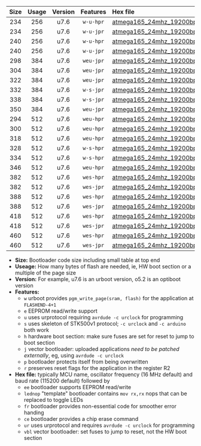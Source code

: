 |Size|Usage|Version|Features|Hex file|
|:-:|:-:|:-:|:-:|:--|
|234|256|u7.6|`w-u-hpr`|[atmega165_24mhz_19200bps_ur.hex](https://raw.githubusercontent.com/stefanrueger/urboot/main/atmega165_24mhz_19200bps_ur.hex)|
|234|256|u7.6|`w-u-jpr`|[atmega165_24mhz_19200bps_ur_vbl.hex](https://raw.githubusercontent.com/stefanrueger/urboot/main/atmega165_24mhz_19200bps_ur_vbl.hex)|
|240|256|u7.6|`w-u-hpr`|[atmega165_24mhz_19200bps_lednop_ur.hex](https://raw.githubusercontent.com/stefanrueger/urboot/main/atmega165_24mhz_19200bps_lednop_ur.hex)|
|240|256|u7.6|`w-u-jpr`|[atmega165_24mhz_19200bps_lednop_ur_vbl.hex](https://raw.githubusercontent.com/stefanrueger/urboot/main/atmega165_24mhz_19200bps_lednop_ur_vbl.hex)|
|298|384|u7.6|`weu-jpr`|[atmega165_24mhz_19200bps_ee_ur_vbl.hex](https://raw.githubusercontent.com/stefanrueger/urboot/main/atmega165_24mhz_19200bps_ee_ur_vbl.hex)|
|304|384|u7.6|`weu-jpr`|[atmega165_24mhz_19200bps_ee_lednop_ur_vbl.hex](https://raw.githubusercontent.com/stefanrueger/urboot/main/atmega165_24mhz_19200bps_ee_lednop_ur_vbl.hex)|
|322|384|u7.6|`weu-jpr`|[atmega165_24mhz_19200bps_ee_lednop_fr_ur_vbl.hex](https://raw.githubusercontent.com/stefanrueger/urboot/main/atmega165_24mhz_19200bps_ee_lednop_fr_ur_vbl.hex)|
|332|384|u7.6|`w-s-jpr`|[atmega165_24mhz_19200bps_vbl.hex](https://raw.githubusercontent.com/stefanrueger/urboot/main/atmega165_24mhz_19200bps_vbl.hex)|
|338|384|u7.6|`w-s-jpr`|[atmega165_24mhz_19200bps_lednop_vbl.hex](https://raw.githubusercontent.com/stefanrueger/urboot/main/atmega165_24mhz_19200bps_lednop_vbl.hex)|
|350|384|u7.6|`weu-jpr`|[atmega165_24mhz_19200bps_ee_lednop_fr_ce_ur_vbl.hex](https://raw.githubusercontent.com/stefanrueger/urboot/main/atmega165_24mhz_19200bps_ee_lednop_fr_ce_ur_vbl.hex)|
|294|512|u7.6|`weu-hpr`|[atmega165_24mhz_19200bps_ee_ur.hex](https://raw.githubusercontent.com/stefanrueger/urboot/main/atmega165_24mhz_19200bps_ee_ur.hex)|
|300|512|u7.6|`weu-hpr`|[atmega165_24mhz_19200bps_ee_lednop_ur.hex](https://raw.githubusercontent.com/stefanrueger/urboot/main/atmega165_24mhz_19200bps_ee_lednop_ur.hex)|
|318|512|u7.6|`weu-hpr`|[atmega165_24mhz_19200bps_ee_lednop_fr_ur.hex](https://raw.githubusercontent.com/stefanrueger/urboot/main/atmega165_24mhz_19200bps_ee_lednop_fr_ur.hex)|
|328|512|u7.6|`w-s-hpr`|[atmega165_24mhz_19200bps.hex](https://raw.githubusercontent.com/stefanrueger/urboot/main/atmega165_24mhz_19200bps.hex)|
|334|512|u7.6|`w-s-hpr`|[atmega165_24mhz_19200bps_lednop.hex](https://raw.githubusercontent.com/stefanrueger/urboot/main/atmega165_24mhz_19200bps_lednop.hex)|
|346|512|u7.6|`weu-hpr`|[atmega165_24mhz_19200bps_ee_lednop_fr_ce_ur.hex](https://raw.githubusercontent.com/stefanrueger/urboot/main/atmega165_24mhz_19200bps_ee_lednop_fr_ce_ur.hex)|
|382|512|u7.6|`wes-hpr`|[atmega165_24mhz_19200bps_ee.hex](https://raw.githubusercontent.com/stefanrueger/urboot/main/atmega165_24mhz_19200bps_ee.hex)|
|382|512|u7.6|`wes-jpr`|[atmega165_24mhz_19200bps_ee_vbl.hex](https://raw.githubusercontent.com/stefanrueger/urboot/main/atmega165_24mhz_19200bps_ee_vbl.hex)|
|388|512|u7.6|`wes-hpr`|[atmega165_24mhz_19200bps_ee_lednop.hex](https://raw.githubusercontent.com/stefanrueger/urboot/main/atmega165_24mhz_19200bps_ee_lednop.hex)|
|388|512|u7.6|`wes-jpr`|[atmega165_24mhz_19200bps_ee_lednop_vbl.hex](https://raw.githubusercontent.com/stefanrueger/urboot/main/atmega165_24mhz_19200bps_ee_lednop_vbl.hex)|
|418|512|u7.6|`wes-hpr`|[atmega165_24mhz_19200bps_ee_lednop_fr.hex](https://raw.githubusercontent.com/stefanrueger/urboot/main/atmega165_24mhz_19200bps_ee_lednop_fr.hex)|
|418|512|u7.6|`wes-jpr`|[atmega165_24mhz_19200bps_ee_lednop_fr_vbl.hex](https://raw.githubusercontent.com/stefanrueger/urboot/main/atmega165_24mhz_19200bps_ee_lednop_fr_vbl.hex)|
|460|512|u7.6|`wes-hpr`|[atmega165_24mhz_19200bps_ee_lednop_fr_ce.hex](https://raw.githubusercontent.com/stefanrueger/urboot/main/atmega165_24mhz_19200bps_ee_lednop_fr_ce.hex)|
|460|512|u7.6|`wes-jpr`|[atmega165_24mhz_19200bps_ee_lednop_fr_ce_vbl.hex](https://raw.githubusercontent.com/stefanrueger/urboot/main/atmega165_24mhz_19200bps_ee_lednop_fr_ce_vbl.hex)|

- **Size:** Bootloader code size including small table at top end
- **Useage:** How many bytes of flash are needed, ie, HW boot section or a multiple of the page size
- **Version:** For example, u7.6 is an urboot version, o5.2 is an optiboot version
- **Features:**
  + `w` urboot provides `pgm_write_page(sram, flash)` for the application at `FLASHEND-4+1`
  + `e` EEPROM read/write support
  + `u` uses urprotocol requiring `avrdude -c urclock` for programming
  + `s` uses skeleton of STK500v1 protocol; `-c urclock` and `-c arduino` both work
  + `h` hardware boot section: make sure fuses are set for reset to jump to boot section
  + `j` vector bootloader: uploaded applications *need to be patched externally*, eg, using `avrdude -c urclock`
  + `p` bootloader protects itself from being overwritten
  + `r` preserves reset flags for the application in the register R2
- **Hex file:** typically MCU name, oscillator frequency (16 MHz default) and baud rate (115200 default) followed by
  + `ee` bootloader supports EEPROM read/write
  + `lednop` "template" bootloader contains `mov rx,rx` nops that can be replaced to toggle LEDs
  + `fr` bootloader provides non-essential code for smoother error handing
  + `ce` bootloader provides a chip erase command
  + `ur` uses urprotocol and requires `avrdude -c urclock` for programming
  + `vbl` vector bootloader: set fuses to jump to reset, not the HW boot section
